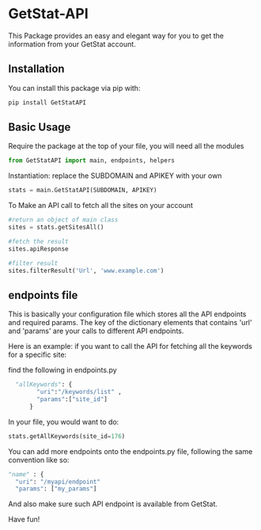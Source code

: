 # GetStat-API
This Package provides an easy and elegant way for you to get the information from your GetStat account.

## Installation
You can install this package via pip with:

```bash
pip install GetStatAPI

```

## Basic Usage

Require the package at the top of your file, you will need all the modules

```python
from GetStatAPI import main, endpoints, helpers
```

Instantiation:
replace the SUBDOMAIN and APIKEY with your own
```Python
stats = main.GetStatAPI(SUBDOMAIN, APIKEY)
```

To Make an API call to fetch all the sites on your account
```python
#return an object of main class
sites = stats.getSitesAll()

#fetch the result
sites.apiResponse

#filter result
sites.filterResult('Url', 'www.example.com')

```

## endpoints file
This is basically your configuration file which stores all the API endpoints and required params.
The key of the dictionary elements that contains 'url' and 'params' are your calls to different API endpoints.

Here is an example:
if you want to call the API for fetching all the keywords for a specific site:

find the following in endpoints.py
```python
  "allKeywords": {
        "uri":"/keywords/list" ,
        "params":["site_id"]
      }
```
In your file, you would want to do:
```python
stats.getAllKeywords(site_id=176)

```

You can add more endpoints onto the endpoints.py file, following the same convention like so:
```python
"name" : { 
  "uri": "/myapi/endpoint"
  "params": ["my_params"]
```
And also make sure such API endpoint is available from GetStat.

Have fun!

